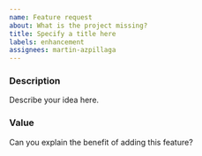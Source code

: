 ```yaml
---
name: Feature request
about: What is the project missing?
title: Specify a title here
labels: enhancement
assignees: martin-azpillaga
---
```


### Description

Describe your idea here.

### Value

Can you explain the benefit of adding this feature?
